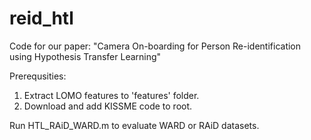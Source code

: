 # reid_htl
Code for our paper: "Camera On-boarding for Person Re-identification using Hypothesis Transfer Learning"

Prerequsities: 
1) Extract LOMO features to 'features' folder.
2) Download and add KISSME code to root.

Run HTL_RAiD_WARD.m to evaluate WARD or RAiD datasets.
